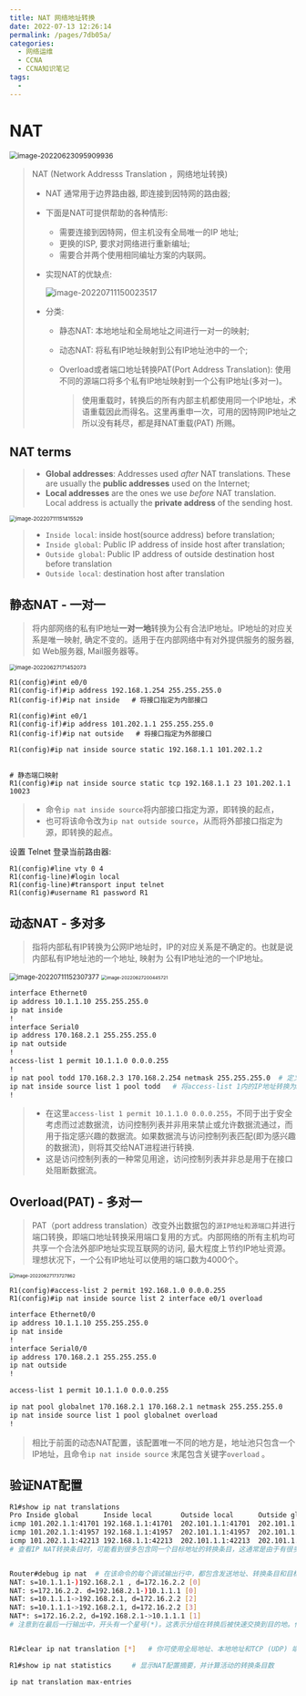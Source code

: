 ```yaml
---
title: NAT 网络地址转换
date: 2022-07-13 12:26:14
permalink: /pages/7db05a/
categories:
  - 网络运维
  - CCNA
  - CCNA知识笔记
tags:
  - 
---
```

# NAT

<img src="https://cdn.jsdelivr.net/gh/Wolfxin/MyPicGo/img/image-20220623095909936.png" alt="image-20220623095909936" style="zoom:87%;" />

>   NAT (Network Addresss Translation ，网络地址转换)
>
>   -   NAT 通常用于边界路由器, 即连接到因特网的路由器;
>
>   -   下面是NAT可提供帮助的各种情形:
>
>       -   需要连接到因特网，但主机没有全局唯一的IP 地址;
>       -   更换的ISP, 要求对网络进行重新编址;
>       -   需要合并两个使用相同编址方案的内联网。
>
>   -   实现NAT的优缺点:
>
>       ![image-20220711150023517](https://cdn.jsdelivr.net/gh/Wolfxin/MyPicGo/img/202207111500596.png)
>
>   -   分类:
>
>       -   静态NAT: 本地地址和全局地址之间进行一对一的映射;
>
>       -   动态NAT: 将私有IP地址映射到公有IP地址池中的一个;
>
>       -   Overload或者端口地址转换PAT(Port Address Translation): 使用不同的源端口将多个私有IP地址映射到一个公有IP地址(多对一)。
>
>           >   使用重载时，转换后的所有内部主机都使用同一个IP地址，术语重载因此而得名。这里再重申一次，可用的因特网IP地址之所以没有耗尽，都是拜NAT重载(PAT) 所赐。

## NAT terms

>   -   **Global addresses**: Addresses used *after* NAT translations. These are usually the **public addresses** used on the Internet;
>   -   **Local addresses** are the ones we use *before* NAT translation. Local address is actually the **private address** of the sending host.

<img src="https://cdn.jsdelivr.net/gh/Wolfxin/MyPicGo/img/202207111514611.png" alt="image-20220711151415529" style="zoom:67%;" />

>   -   `Inside local`: inside host(source address) before translation;
>   -   `Inside global`: Public IP address of inside host after translation;
>   -   `Outside global`: Public IP address of outside destination host before translation
>   -   `Outside local`: destination host after translation

## 静态NAT - 一对一

>   将内部网络的私有IP地址**一对一地**转换为公有合法IP地址。IP地址的对应关系是唯一映射, 确定不变的。适用于在内部网络中有对外提供服务的服务器, 如 Web服务器, Mail服务器等。

<img src="https://cdn.jsdelivr.net/gh/Wolfxin/MyPicGo/img/image-20220627171452073.png" alt="image-20220627171452073" style="zoom:67%;" />

```shell
R1(config)#int e0/0
R1(config-if)#ip address 192.168.1.254 255.255.255.0
R1(config-if)#ip nat inside   # 将接口指定为内部接口

R1(config)#int e0/1
R1(config-if)#ip address 101.202.1.1 255.255.255.0
R1(config-if)#ip nat outside   # 将接口指定为外部接口

R1(config)#ip nat inside source static 192.168.1.1 101.202.1.2

    
# 静态端口映射
R1(config)#ip nat inside source static tcp 192.168.1.1 23 101.202.1.1 10023
```

>   -   命令`ip nat inside source`将内部接口指定为源，即转换的起点，
>   -   也可将该命令改为`ip nat outside source`，从而将外部接口指定为源，即转换的起点。

设置 Telnet 登录当前路由器:

```shell
R1(config)#line vty 0 4
R1(config-line)#login local 
R1(config-line)#transport input telnet 
R1(config)#username R1 password R1
```



## 动态NAT - 多对多

>   指将内部私有IP转换为公网IP地址时，IP的对应关系是不确定的。也就是说 内部私有IP地址池的一个地址, 映射为 公有IP地址池的一个IP地址。

<img src="https://cdn.jsdelivr.net/gh/Wolfxin/MyPicGo/img/202207111523475.png" alt="image-20220711152307377" style="zoom:80%;" />

<img src="https://cdn.jsdelivr.net/gh/Wolfxin/MyPicGo/img/image-20220627200445721.png" alt="image-20220627200445721" style="zoom:57%;" />

```sh
interface Ethernet0
ip address 10.1.1.10 255.255.255.0
ip nat inside
!
interface Serial0
ip address 170.168.2.1 255.255.255.0
ip nat outside
!
access-list 1 permit 10.1.1.0 0.0.0.255
!
ip nat pool todd 170.168.2.3 170.168.2.254 netmask 255.255.255.0  # 定义一个公共IP地址池
ip nat inside source list 1 pool todd   # 将access-list 1内的IP地址转换为NAT地址池todd中的一个可用的公有IP地址
!
```

>   -   在这里`access-list 1 permit 10.1.1.0 0.0.0.255`，不同于出于安全考虑而过滤数据流，访问控制列表并非用来禁止或允许数据流通过，而用于指定感兴趣的数据流。如果数据流与访问控制列表匹配(即为感兴趣的数据流)，则将其交给NAT进程进行转换.
>   -   这是访问控制列表的一种常见用途，访问控制列表并非总是用于在接口处阻断数据流。

## Overload(PAT) - 多对一

>   PAT（port address translation）改变外出数据包的`源IP地址和源端口`并进行端口转换，即端口地址转换采用端口复用的方式。内部网络的所有主机均可共享一个合法外部IP地址实现互联网的访问, 最大程度上节约IP地址资源。理想状况下，一个公有IP地址可以使用的端口数为4000个。

<img src="https://cdn.jsdelivr.net/gh/Wolfxin/MyPicGo/img/image-20220627173727862.png" alt="image-20220627173727862" style="zoom:57%;" />

```shell
R1(config)#access-list 2 permit 192.168.1.0 0.0.0.255 
R1(config)#ip nat inside source list 2 interface e0/1 overload
```



```sh
interface Ethernet0/0
ip address 10.1.1.10 255.255.255.0
ip nat inside
!
interface Serial0/0
ip address 170.168.2.1 255.255.255.0
ip nat outside
!

access-list 1 permit 10.1.1.0 0.0.0.255

ip nat pool globalnet 170.168.2.1 170.168.2.1 netmask 255.255.255.0
ip nat inside source list 1 pool globalnet overload
!
```

>   相比于前面的动态NAT配置，该配置唯一不同的地方是，地址池只包含一个IP地址，且命令`ip nat inside source` 末尾包含关键字`overload` 。

## 验证NAT配置

```sh
R1#show ip nat translations 
Pro Inside global      Inside local       Outside local      Outside global
icmp 101.202.1.1:41701 192.168.1.1:41701  202.101.1.1:41701  202.101.1.1:41701
icmp 101.202.1.1:41957 192.168.1.1:41957  202.101.1.1:41957  202.101.1.1:41957
icmp 101.202.1.1:42213 192.168.1.1:42213  202.101.1.1:42213  202.101.1.1:42213
# 查看IP NAT转换条目时，可能看到很多包含同一个目标地址的转换条目，这通常是由于有很多到同一台服务器的连接。


Router#debug ip nat  # 在该命令的每个调试输出行中，都包含发送地址、转换条目和目标地址
NAT: s=10.1.1.1-)192.168.2.1 , d=172.16.2.2 [0]
NAT: s=172.16.2.2. d=192.168.2.1-)10.1.1.1 [0]
NAT: s=10.1.1.1->192.168.2.1, d=172.16.2.2 [2]
NAT: s=10.1.1.1->192.168.2.1, d=172.16.2.2 [3]
NAT*: s=172.16.2.2, d=192.168.2.1->10.1.1.1 [1]
# 注意到在最后一行输出中，开头有一个星号(*)。这表示分组在转换后被快速交换到目的地。什么是快速交换呢?下面简要地解释一下。快速交换有很多名称，也被称为基于缓存的交换，而另一个更准确的名称是"路由一次，交换多次"。在思科路由器上，使用快速交换进程来缓存第3层路由选择信息，供第2层进程使用，这旨在避免每次转发分组时都对路由选择表进行分析，让路由器能够快速转发分组。以进程方式交换分组(在路由选择表中查找)时，将相关的信息存储在缓存中，供以后使用，以提高路由选择速度。


R1#clear ip nat translation [*]   # 你可使用全局地址、本地地址和TCP (UDP) 端口指定要清除特定的转换条目，也可使用星号( * )清除所有的转换条目。然而，该命令只清除动态转换条目，而不会清除静态转换条目。

R1#show ip nat statistics     # 显示NAT配置摘要，并计算活动的转换条目数

ip nat translation max-entries
```

